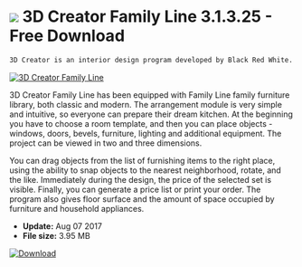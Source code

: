 # ![](https://cdn.softexe.net/static/icon/win.gif) 3D Creator Family Line 3.1.3.25 - Free Download

```sh
3D Creator is an interior design program developed by Black Red White. The program allows you to prepare the interior of the kitchen space yourself and pre-evaluate the project, as well as look at the photorealistic visualization.
```
[![3D Creator Family Line](https:https://tse3.mm.bing.net/th?id=OIP.hOZtel-eNmPNb5jDL9yaWAHaEo&pid=Api)](https://softexe.net/win/multimedia/graphics-design/3d-creator-family-line:pRhae.html)

3D Creator Family Line has been equipped with Family Line family furniture library, both classic and modern. The arrangement module is very simple and intuitive, so everyone can prepare their dream kitchen. At the beginning you have to choose a room template, and then you can place objects - windows, doors, bevels, furniture, lighting and additional equipment. The project can be viewed in two and three dimensions.
 
 
 
 
 You can drag objects from the list of furnishing items to the right place, using the ability to snap objects to the nearest neighborhood, rotate, and the like. Immediately during the design, the price of the selected set is visible. Finally, you can generate a price list or print your order. The program also gives floor surface and the amount of space occupied by furniture and household appliances.


- **Update:** Aug 07 2017
- **File size:** 3.95 MB

[![Download](https://cdn.softexe.net/static/img/download.png)](https://softexe.net/win/multimedia/graphics-design/3d-creator-family-line:pRhae.html)

